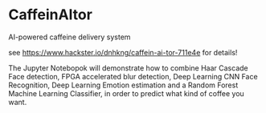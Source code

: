 # CaffeinAItor
AI-powered caffeine delivery system

see https://www.hackster.io/dnhkng/caffein-ai-tor-711e4e for details!
 
The Jupyter Notebopok will demonstrate how to combine Haar Cascade Face detection, FPGA accelerated blur detection, Deep Learning CNN Face Recognition, Deep Learning Emotion estimation and a Random Forest Machine Learning Classifier, in order to predict what kind of coffee you want.
